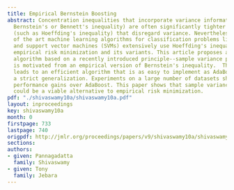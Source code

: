 ```yaml
---
title: Empirical Bernstein Boosting
abstract: Concentration inequalities that incorporate variance information (such as
  Bernstein's or Bennett's inequality) are often significantly tighter than counterparts
  (such as Hoeffding's inequality) that disregard variance. Nevertheless, many state
  of the art machine learning algorithms for classification problems like AdaBoost
  and support vector machines (SVMs) extensively use Hoeffding's inequalities to justify
  empirical risk minimization and its variants. This article proposes a novel boosting
  algorithm based on a recently introduced principle--sample variance penalization--which
  is motivated from an empirical version of Bernstein's inequality.  This framework
  leads to an efficient algorithm that is as easy to implement as AdaBoost while producing
  a strict generalization. Experiments on a large number of datasets show significant
  performance gains over AdaBoost. This paper shows that sample variance penalization
  could be a viable alternative to empirical risk minimization.
pdf: "./shivaswamy10a/shivaswamy10a.pdf"
layout: inproceedings
key: shivaswamy10a
month: 0
firstpage: 733
lastpage: 740
origpdf: http://jmlr.org/proceedings/papers/v9/shivaswamy10a/shivaswamy10a.pdf
sections: 
authors:
- given: Pannagadatta
  family: Shivaswamy
- given: Tony
  family: Jebara
---
```

